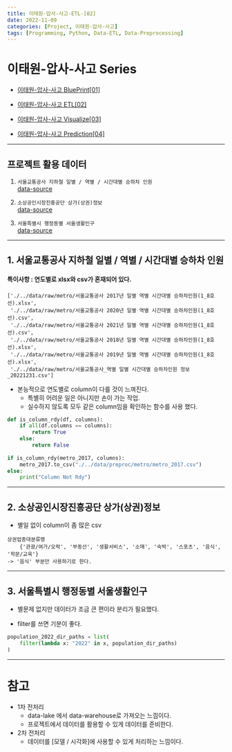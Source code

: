 ```yaml
---
title: 이태원-압사-사고-ETL-[02]
date: 2022-11-09
categories: [Project, 이태원-압사-사고]
tags: [Programming, Python, Data-ETL, Data-Preprocessing]
---
```


# 이태원-압사-사고 Series
- [이태원-압사-사고 BluePrint[01]](/posts/itaewon-halloween-crowd-crush-01/)   

- [이태원-압사-사고 ETL[02]](/posts/itaewon-halloween-crowd-crush-02/)   

- [이태원-압사-사고 Visualize[03]](/posts/itaewon-halloween-crowd-crush-03/)   

- [이태원-압사-사고 Prediction[04]](/posts/itaewon-halloween-crowd-crush-04/)  

---
## 프로젝트 활용 데이터
1. `서울교통공사 지하철 일별 / 역별 / 시간대별 승하차 인원`  
[data-source](https://data.seoul.go.kr/dataList/OA-12921/F/1/datasetView.do#)

2. `소상공인시장진흥공단 상가(상권)정보`  
[data-source](https://www.data.go.kr/tcs/dss/selectFileDataDetailView.do?publicDataPk=15083033)

3. `서울특별시 행정동별 서울생활인구`  
[data-source](https://www.data.go.kr/data/15083607/fileData.do)

---

## 1. 서울교통공사 지하철 일별 / 역별 / 시간대별 승하차 인원

#### 특이사항 :  연도별로 xlsx와 csv가 혼재되어 있다.
```
['./../data/raw/metro/서울교통공사 2017년 일별 역별 시간대별 승하차인원(1_8호선).xlsx',
 './../data/raw/metro/서울교통공사 2020년 일별 역별 시간대별 승하차인원(1_8호선).csv',
 './../data/raw/metro/서울교통공사 2021년 일별 역별 시간대별 승하차인원(1_8호선).csv',
 './../data/raw/metro/서울교통공사 2018년 일별 역별 시간대별 승하차인원(1_8호선).xlsx',
 './../data/raw/metro/서울교통공사 2019년 일별 역별 시간대별 승하차인원(1_8호선).xlsx',
 './../data/raw/metro/서울교통공사_역별 일별 시간대별 승하차인원 정보_20221231.csv']
```

- 본능적으로 연도별로 column이 다를 것이 느껴진다.
    - 특별히 어려운 일은 아니지만 손이 가는 작업.
    - 실수하지 않도록 모두 같은 column임을 확인하는 함수를 사용 했다.

```python
def is_column_rdy(df, columns):
    if all(df.columns == columns):
        return True
    else:
        return False    
    
if is_column_rdy(metro_2017, columns):
    metro_2017.to_csv("./../data/preproc/metro/metro_2017.csv")
else:
    print("Column Not Rdy")
```

---

## 2. 소상공인시장진흥공단 상가(상권)정보
- 별일 없이 column이 좀 많은 csv

```
상권업종대분류명
    {'관광/여가/오락', '부동산', '생활서비스', '소매', '숙박', '스포츠', '음식', '학문/교육'}
-> '음식' 부분만 사용하기로 한다.
```


---

## 3. 서울특별시 행정동별 서울생활인구
- 별문제 없지만 데이터가 조금 큰 편이라 분리가 필요했다.

- filter를 쓰면 기분이 좋다.
```python
population_2022_dir_paths = list(
    filter(lambda x: "2022" in x, population_dir_paths)
)
```

---

# 참고
- 1차 전처리
    - data-lake 에서 data-warehouse로 가져오는 느낌이다.
    - 프로젝트에서 데이터를 활용할 수 있게 데이터를 준비한다.
- 2차 전처리
    - 데이터를 [모델 / 시각화]에 사용할 수 있게 처리하는 느낌이다.